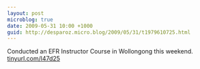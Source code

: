 ```yaml
---
layout: post
microblog: true
date: 2009-05-31 10:00 +1000
guid: http://desparoz.micro.blog/2009/05/31/t1979610725.html
---
```

Conducted an EFR Instructor Course in Wollongong this weekend. [tinyurl.com/l47d25](http://tinyurl.com/l47d25)
